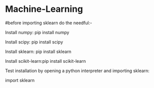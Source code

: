 # Machine-Learning
 #before importing sklearn do the needful:-

Install numpy: pip install numpy

Install scipy: pip install scipy

Install sklearn: pip install sklearn

Install scikit-learn:pip install scikit-learn

Test installation by opening a python interpreter and importing sklearn:


import sklearn
